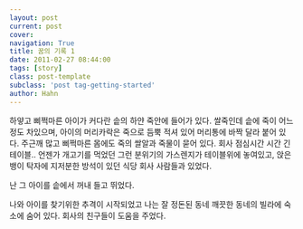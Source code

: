```yaml
---
layout: post
current: post
cover:  
navigation: True
title: 꿈의 기록 1
date: 2011-02-27 08:44:00
tags: [story]
class: post-template
subclass: 'post tag-getting-started'
author: Hahn
---
```


하얗고 삐쩍마른 아이가 커다란 솥의 하얀 죽안에 들어가 있다.
쌀죽인데 솥에 죽이 어느정도 차있으며, 아이의 머리카락은 죽으로 듬뿍 적셔 있어 머리통에 바짝 달라 붙어 있다.
주근깨 많고 삐쩍마른 몸에도 죽의 쌀알과 죽물이 묻어 있다.
회사 점심시간 시간 긴테이블.. 언젠가 개고기를 먹었던 그런 분위기의 가스렌지가 테이블위에 놓여있고, 앉은뱅이 탁자에 지저분한 방석이 있던 식당
회사 사람들과 있었다.

난 그 아이를 솥에서 꺼내 들고 뛰었다. 

나와 아이를 찾기위한 추격이 시작되었고
나는 잘 정돈된 동네 깨끗한 동네의 빌라에 숙소에 숨어 있다.
회사의 친구들이 도움을 주었다. 




